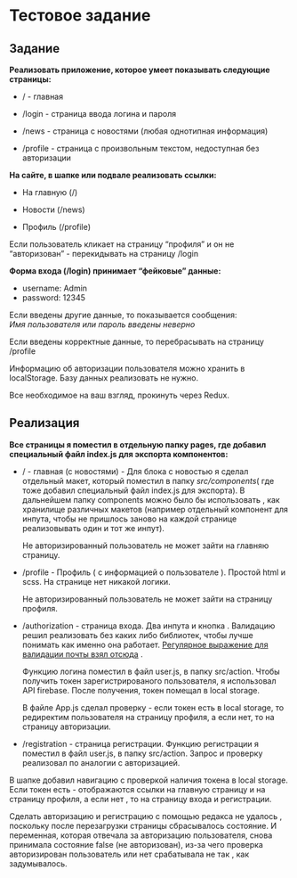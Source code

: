 # Тестовое задание

## Задание

**Реализовать приложение, которое умеет показывать следующие страницы:**

- / - главная

- /login - страница ввода логина и пароля
- /news - страница с новостями (любая однотипная информация)
- /profile - страница с произвольным текстом, недоступная без авторизации

**На сайте, в шапке или подвале реализовать ссылки:**

- На главную (/)

- Новости (/news)
- Профиль (/profile)

Если пользователь кликает на страницу “профиля” и он не “авторизован” - перекидывать на страницу /login

**Форма входа (/login) принимает “фейковые” данные:**

- username: Admin
- password: 12345

Если введены другие данные, то показывается сообщения: \
_Имя пользователя или пароль введены неверно_

Если введены корректные данные, то перебрасывать на страницу /profile

Информацию об авторизации пользователя можно хранить в localStorage. Базу данных реализовать не нужно.

Все необходимое на ваш взгляд, прокинуть через Redux.

## Реализация

**Все страницы я поместил в отдельную папку pages, где добавил специальный файл index.js для экспорта компонентов:**

- / - главная (с новостями) - Для блока с новостью я сделал отдельный макет, который поместил в папку _src/components_( где тоже добавил специальный файл index.js для экспорта).
  В дальнейшем папку components можно было бы использовать , как хранилище различных макетов (например отдельный компонент для инпута, чтобы не пришлось заново на каждой странице
  реализовывать один и тот же инпут).

  Не авторизированный пользователь не может зайти на главняю страницу.

* /profile - Профиль ( с информацией о пользователе ). Простой html и scss. На странице нет никакой логики.

  Не авторизированный пользователь не может зайти на страницу профиля.

* /authorization - страница входа. Два инпута и кнопка . Валидацию решил реализовать без каких либо библиотек, чтобы лучше понимать как именно она работает.
  [Регулярное выражение для валидации почты взял отсюда](https://stackoverflow.com/questions/46155/how-to-validate-an-email-address-in-javascript) .

  Функцию логина поместил в файл user.js, в папку src/action.
  Чтобы получить токен зарегистрированого пользователя, я использовал API firebase. После получения, токен помещал в local storage.

  В файле App.js сделал проверку - если токен есть в
  local storage, то редиректим пользователя на страницу профиля, а если нет, то на страницу авторизации.

* /registration - страница регистрации. Функцию регистрации я поместил в файл user.js, в папку src/action. Запрос и проверку реализовал по аналогии с авторизацией.

В шапке добавил навигацию с проверкой наличия токена в local storage. Если токен есть - отображаются ссылки на главную страницу и на страницу профиля, а если нет , то на страницу входа и регистрации.

Сделать авторизацию и регистрацию с помощью редакса не удалось , поскольку после перезагрузки страницы сбрасывалось состояние.
И переменная, которая отвечала за авторизацию пользователя, снова принимала состояние false (не авторизован), из-за чего проверка авторизирован пользователь или нет срабатывала не так , как задумывалось.
